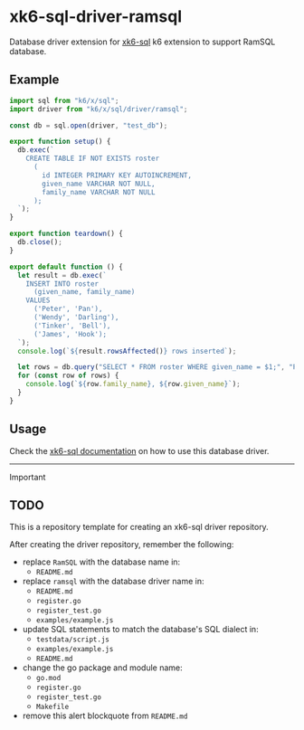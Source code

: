 # xk6-sql-driver-ramsql

Database driver extension for [xk6-sql](https://github.com/grafana/xk6-sql) k6 extension to support RamSQL database.

## Example

```JavaScript file=examples/example.js
import sql from "k6/x/sql";
import driver from "k6/x/sql/driver/ramsql";

const db = sql.open(driver, "test_db");

export function setup() {
  db.exec(`
    CREATE TABLE IF NOT EXISTS roster
      (
        id INTEGER PRIMARY KEY AUTOINCREMENT,
        given_name VARCHAR NOT NULL,
        family_name VARCHAR NOT NULL
      );
  `);
}

export function teardown() {
  db.close();
}

export default function () {
  let result = db.exec(`
    INSERT INTO roster
      (given_name, family_name)
    VALUES
      ('Peter', 'Pan'),
      ('Wendy', 'Darling'),
      ('Tinker', 'Bell'),
      ('James', 'Hook');
  `);
  console.log(`${result.rowsAffected()} rows inserted`);

  let rows = db.query("SELECT * FROM roster WHERE given_name = $1;", "Peter");
  for (const row of rows) {
    console.log(`${row.family_name}, ${row.given_name}`);
  }
}
```

## Usage

Check the [xk6-sql documentation](https://github.com/grafana/xk6-sql) on how to use this database driver.

---

> [!IMPORTANT]
>
> ## TODO
>
> This is a repository template for creating an xk6-sql driver repository.
>
> After creating the driver repository, remember the following:
>
> - replace `RamSQL` with the database name in:
>   -  `README.md`
> - replace `ramsql` with the database driver name in:
>   - `README.md`
>   - `register.go`
>   - `register_test.go`
>   - `examples/example.js`
> - update SQL statements to match the database's SQL dialect in:
>   -  `testdata/script.js`
>   -  `examples/example.js`
>   -  `README.md`
> - change the go package and module name:
>   - `go.mod`
>   - `register.go`
>   - `register_test.go`
>   - `Makefile`
> - remove this alert blockquote from `README.md`

